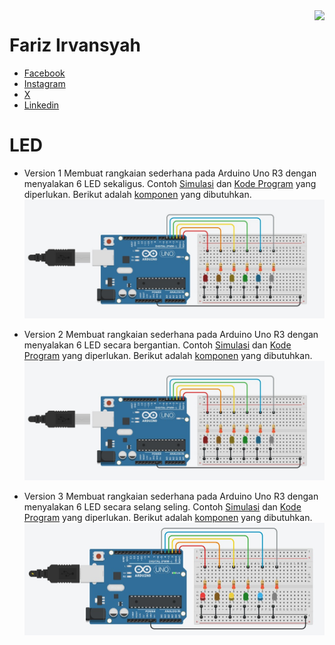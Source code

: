 <img src="https://content.arduino.cc/website/Arduino_logo_teal.svg" height="100" align="right" />

# Fariz Irvansyah

- [Facebook](https://www.facebook.com/farizirvansyah) 
- [Instagram](https://www.instagram.com/farizirvansyah/)
- [X](https://twitter.com/farizirvansyah)
- [Linkedin](https://www.linkedin.com/in/farizirvansyah/)

# LED
- Version 1
Membuat rangkaian sederhana pada Arduino Uno R3 dengan menyalakan 6 LED sekaligus. Contoh [Simulasi](https://www.tinkercad.com/things/e9bdLlC7P7e-basic-led-v1?sharecode=yS8nVPOOiQR4nX7Nx3PrUGA-vXN-IU0OGI5As3gvhWI) dan [Kode Program](/Basic%20LED/V1/V1.ino) yang diperlukan. Berikut adalah [komponen](/Basic%20LED/V1/V1.csv) yang dibutuhkan.
![](/Basic%20LED/V1/V1.png)

- Version 2
Membuat rangkaian sederhana pada Arduino Uno R3 dengan menyalakan 6 LED secara bergantian. Contoh [Simulasi](https://www.tinkercad.com/things/75hnLDyqrHa-basic-led-v2?sharecode=c71e0RxVZxFQo9L4N20ZGsNy7X0R5CiRjypjRnmKQbo) dan [Kode Program](/Basic%20LED/V2/V2.ino) yang diperlukan. Berikut adalah [komponen](/Basic%20LED/V2/V2.csv) yang dibutuhkan.
![](/Basic%20LED/V2/V2.png)

- Version 3
Membuat rangkaian sederhana pada Arduino Uno R3 dengan menyalakan 6 LED secara selang seling. Contoh [Simulasi](https://www.tinkercad.com/things/61kaKFXVDun-basic-led-v3?sharecode=HKp_Y5IhhQ6r3GiDcijOW4IJgU4WSyXLWBgzqIKxcG0) dan [Kode Program](/Basic%20LED/V3/V3.ino) yang diperlukan. Berikut adalah [komponen](/Basic%20LED/V3/V3.csv) yang dibutuhkan.
![](/Basic%20LED/V3/V3.png)
